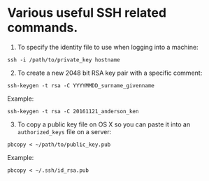 # Various useful SSH related commands.

1. To specify the identity file to use when logging into a machine: 

```
ssh -i /path/to/private_key hostname
```

2. To create a new 2048 bit RSA key pair with a specific comment:

```
ssh-keygen -t rsa -C YYYYMMDD_surname_givenname
```

Example:

```
ssh-keygen -t rsa -C 20161121_anderson_ken
```

3. To copy a public key file on OS X so you can paste it into an `authorized_keys` file on a server:

```
pbcopy < ~/path/to/public_key.pub
```

Example:

```
pbcopy < ~/.ssh/id_rsa.pub
```

